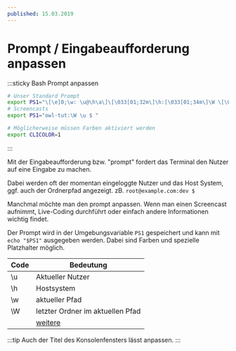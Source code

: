 ```yaml
---
published: 15.03.2019
---
```

# Prompt / Eingabeaufforderung anpassen 

:::sticky Bash Prompt anpassen
```bash
# Unser Standard Prompt
export PS1="\[\e]0;\w: \u@\h\a\]\[\033[01;32m\]\h:[\033[01;34m\]\W \[\033[01;34m\]\u\[\033[00m\]\$ "
# Screencasts
export PS1="owl-tut:\W \u $ "

# Möglicherweise müssen Farben aktiviert werden
export CLICOLOR=1
```
:::

Mit der Eingabeaufforderung bzw. "prompt" fordert das Terminal den Nutzer auf eine Eingabe zu machen.

Dabei werden oft der momentan eingeloggte Nutzer und das Host System, ggf. auch der Ordnerpfad angezeigt.
zB. `root@example.com:dev $`

Manchmal möchte man den prompt anpassen. Wenn man einen Screencast aufnimmt, Live-Coding durchführt oder einfach andere Informationen wichtig findet.

Der Prompt wird in der Umgebungsvariable `PS1` gespeichert und kann mit `echo "$PS1"` ausgegeben werden.
Dabei sind Farben und spezielle Platzhalter möglich.

| Code | Bedeutung                                                        |
| ---- | ---------------------------------------------------------------- |
| \u   | Aktueller Nutzer                                                 |
| \h   | Hostsystem                                                       |
| \w   | aktueller Pfad                                                   |
| \W   | letzter Ordner im aktuellen Pfad                                 |
|      | [weitere](https://wiki.ubuntuusers.de/Bash/Prompt/#Zeichenkette) |

:::tip
Auch der Titel des Konsolenfensters lässt anpassen.
:::
